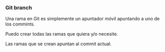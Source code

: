 ### Git branch
Una rama en Git es simplemente un apuntador móvil apuntando a uno de los commints.

Puedo crear todas las ramas que quiera y/o necesite.

Las ramas que se crean apuntan al commit actual.
